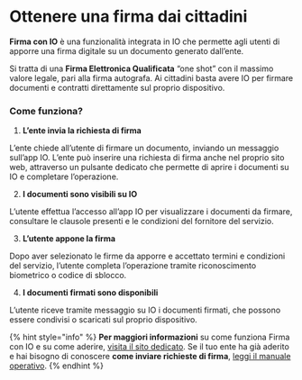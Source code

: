 # Ottenere una firma dai cittadini

**Firma con IO** è una funzionalità integrata in IO che permette agli utenti di apporre una firma digitale su un documento generato dall’ente.&#x20;

Si tratta di una **Firma Elettronica Qualificata** “one shot” con il massimo valore legale, pari alla firma autografa. Ai cittadini basta avere IO per firmare documenti e contratti direttamente sul proprio dispositivo.

### **Come funziona?**

1. **L’ente invia la richiesta di firma**

L’ente chiede all’utente di firmare un documento, inviando un messaggio sull’app IO. L’ente può inserire una richiesta di firma anche nel proprio sito web, attraverso un pulsante dedicato che permette di aprire i documenti su IO e completare l’operazione.

2. **I documenti sono visibili su IO**

L’utente effettua l’accesso all’app IO per visualizzare i documenti da firmare, consultare le clausole presenti e le condizioni del fornitore del servizio.

3. **L’utente appone la firma**

Dopo aver selezionato le firme da apporre e accettato termini e condizioni del servizio, l’utente completa l’operazione tramite riconoscimento biometrico o codice di sblocco.

4. **I documenti firmati sono disponibili**

L’utente riceve tramite messaggio su IO i documenti firmati, che possono essere condivisi o scaricati sul proprio dispositivo.

{% hint style="info" %}
**Per maggiori informazioni** su come funziona Firma con IO e su come aderire, [visita il sito dedicato](https://firma.io.italia.it/). Se il tuo ente ha già aderito e hai bisogno di conoscere **come inviare richieste di firma**, [leggi il manuale operativo](https://docs.pagopa.it/manuale-operativo-di-firma-con-io).
{% endhint %}

